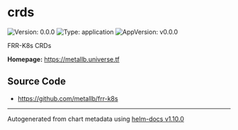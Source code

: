 # crds

![Version: 0.0.0](https://img.shields.io/badge/Version-0.0.0-informational?style=flat-square) ![Type: application](https://img.shields.io/badge/Type-application-informational?style=flat-square) ![AppVersion: v0.0.0](https://img.shields.io/badge/AppVersion-v0.0.0-informational?style=flat-square)

FRR-K8s CRDs

**Homepage:** <https://metallb.universe.tf>

## Source Code

* <https://github.com/metallb/frr-k8s>

----------------------------------------------
Autogenerated from chart metadata using [helm-docs v1.10.0](https://github.com/norwoodj/helm-docs/releases/v1.10.0)
